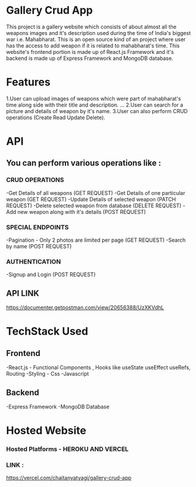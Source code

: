 # Gallery Crud App

This project is a gallery website which consists of about almost all the weapons images and it's description used during the time of India's biggest war i.e. Mahabharat. This is an open source kind of an project where user has the access to add weapon if it is related to mahabharat's time. This website's frontend portion is made up of React.js Framework and it's backend is made up of Express Framework and MongoDB database.

# Features
1.User can upload images of weapons which were part of mahabharat's time along side with their title and description. ...
2.User can search for a picture and details of weapon by it's name.
3.User can also perform CRUD operations (Create Read Update Delete).

# API

## You can perform various operations like :
### CRUD OPERATIONS
-Get Details of all weapons (GET REQUEST)
-Get Details of one particular weapon (GET REQUEST)
-Update Details of selected weapon (PATCH REQUEST)
-Delete selected weapon from database (DELETE REQUEST)
-Add new weapon along with it's details (POST REQUEST)
### SPECIAL ENDPOINTS
-Pagination - Only 2 photos are limited per page (GET REQUEST)
-Search by name (POST REQUEST)
### AUTHENTICATION
-Signup and Login (POST REQUEST)

## API LINK
https://documenter.getpostman.com/view/20656388/UzXKVdhL

# TechStack Used
## Frontend
-React.js - Functional Components , Hooks like useState useEffect useRefs, Routing
-Styling - Css
-Javascript
## Backend
-Express Framework
-MongoDB Database

# Hosted Website
### Hosted Platforms - HEROKU AND VERCEL
### LINK :
https://vercel.com/chaitanyatyagi/gallery-crud-app



